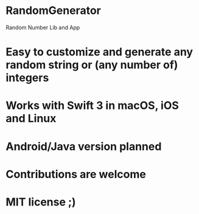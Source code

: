 # RandomGenerator
Random Number Lib and App

# Easy to customize and generate any random string or (any number of) integers

# Works with Swift 3 in macOS, iOS and Linux
# Android/Java version planned

# Contributions are welcome
# MIT license ;)
